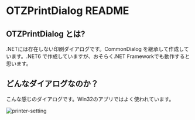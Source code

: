 # OTZPrintDialog README
## OTZPrintDialog とは?

.NETには存在しない印刷ダイアログです。CommonDialog を継承して作成しています。.NET6 で作成していますが、おそらく.NET Frameworkでも動作すると思います。

## どんなダイアログなのか？

こんな感じのダイアログです。Win32のアプリではよく使われています。

![printer-setting](https://user-images.githubusercontent.com/88926862/153551529-4ea0a3a0-9062-4770-a249-b638290c392b.png)
